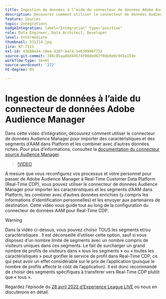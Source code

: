 ```yaml
---
title: Ingestion de données à l’aide du connecteur de données Adobe Audience Manager
description: Découvrez comment utiliser le connecteur de données Audience Manager pour importer des caractéristiques et des segments d’AAM dans Platform et les combiner avec d’autres données riches.
feature: Sources
topic: Integrations
badgeIntegration: label="Intégration" type="positive"
role: Data Engineer, Data Architect, Developer
level: Intermediate
thumbnail: 331214.jpg
jira: KT-7111
exl-id: 43688e44-c0ea-4107-ba74-1e630990f732
source-git-commit: 286c85aa88d44574f00ded67f0de8e0c945a153e
workflow-type: tm+mt
source-wordcount: '272'
ht-degree: 0%

---
```


# Ingestion de données à l’aide du connecteur de données Adobe Audience Manager

Dans cette vidéo d’intégration, découvrez comment utiliser le connecteur de données Audience Manager pour importer des caractéristiques et des segments d’AAM dans Platform et les combiner avec d’autres données riches. Pour plus d’informations, consultez la [documentation du connecteur source Audience Manager](https://experienceleague.adobe.com/docs/experience-platform/sources/connectors/adobe-applications/audience-manager.html?lang=fr).

>[!VIDEO](https://video.tv.adobe.com/v/331214/?learn=on&enablevpops)

À mesure que vous reconfigurez vos processus et votre personnel pour passer de Adobe Audience Manager à Real-Time Customer Data Platform (Real-Time CDP), vous pouvez utiliser le connecteur de données Audience Manager pour importer les caractéristiques et les segments d’AAM dans Platform, les combiner avec d’autres données enrichies (y compris les informations d’identification personnelles) et les envoyer aux partenaires de destination. Cette vidéo vous guide tout au long de la configuration du connecteur de données AAM pour Real-Time CDP.

>[!WARNING]
>
>Dans la vidéo ci-dessus, vous pouvez choisir TOUS les segments et/ou caractéristiques . Il est déconseillé d’utiliser cette option, sauf si vous disposez d’un nombre limité de segments avec un nombre compris de visiteurs uniques dans ces segments. Le fait de surcharger un grand nombre de profils de visiteurs dans « tous les segments » ou « toutes les caractéristiques » peut gonfler le service de profil dans Real-Time CDP, ce qui peut avoir un effet considérable sur le prix de l’application (puisque le nombre de profils affecte le coût de l’application). Il est donc recommandé de choisir des segments spécifiques à transférer vers Real-Time CDP plutôt que « tous ».
>
>Regardez l’épisode du [28 avril 2022 d’Experience League LIVE](https://experienceleague.adobe.com/docs/experience-league-live-events/events/episodes/exl-live-episode-04-28-22.html?lang=fr) où nous en discuterons en détail.
